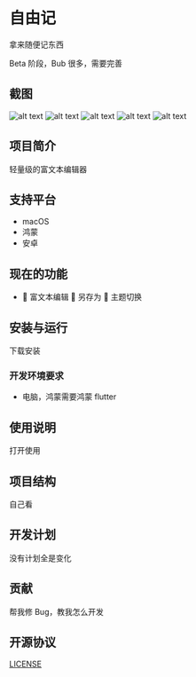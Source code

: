 # 自由记

拿来随便记东西

Beta 阶段，Bub 很多，需要完善

## 截图

![alt text](<截屏/截屏2025-10-18 00.03.01.png>)
![alt text](<截屏/截屏2025-10-18 00.03.38.png>)
![alt text](<截屏/截屏2025-10-18 00.05.17.png>)
![alt text](<截屏/截屏2025-10-18 00.09.09.png>)
![alt text](<截屏/截屏2025-10-18 00.11.47.png>)

## 项目简介

轻量级的富文本编辑器

## 支持平台

- macOS
- 鸿蒙
- 安卓

## 现在的功能

- 📝 富文本编辑 💾 另存为 🎨 主题切换

## 安装与运行

下载安装

### 开发环境要求

- 电脑，鸿蒙需要鸿蒙 flutter

## 使用说明

打开使用

## 项目结构

自己看

## 开发计划

没有计划全是变化

## 贡献

帮我修 Bug，教我怎么开发

## 开源协议

[LICENSE](LICENSE)
